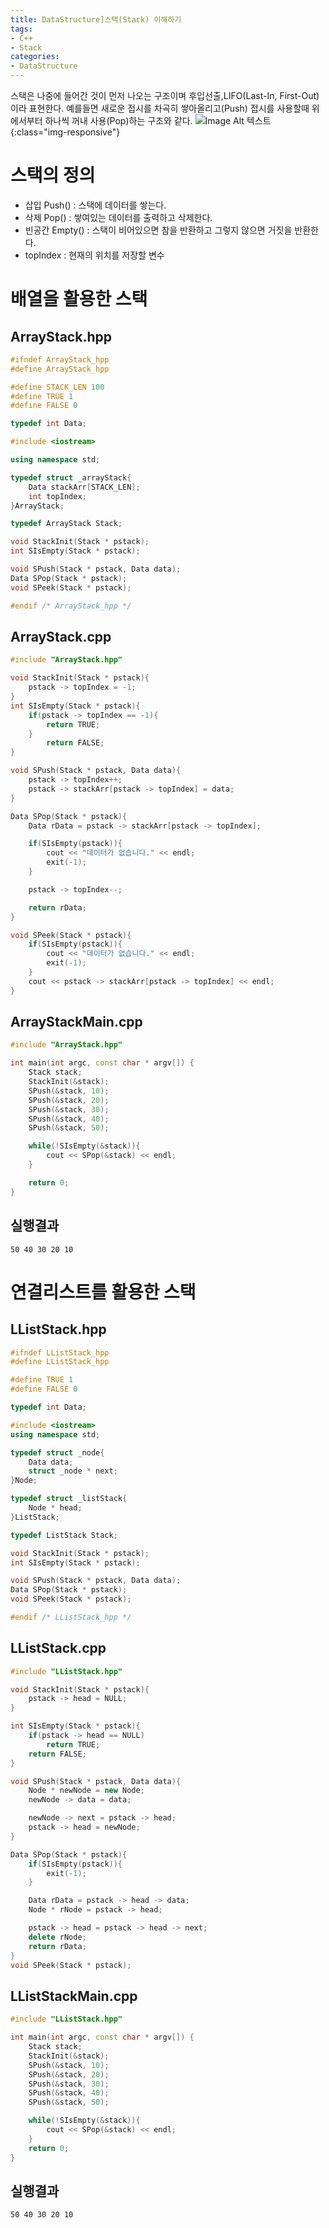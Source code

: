 ```yaml
---
title: DataStructure]스택(Stack) 이해하기
tags:
- C++
- Stack
categories:
- DataStructure
---
```

스택은 나중에 들어간 것이 먼저 나오는 구조이며 후입선출,LIFO(Last-In, First-Out)이라 표현한다.
예를들면 새로운 접시를 차곡히 쌓아올리고(Push) 접시를 사용할때 위에서부터 하나씩 꺼내 사용(Pop)하는 구조와 같다.
![Image Alt 텍스트](/assets/images/DataStructure/Stack.png){:class="img-responsive"}
<!-- more -->

# 스택의 정의
- 삽입 Push() : 스택에 데이터를 쌓는다.
- 삭제 Pop() : 쌓여있는 데이터를 출력하고 삭제한다.
- 빈공간 Empty() : 스택이 비어있으면 참을 반환하고 그렇지 않으면 거짓을 반환한다.
- topIndex : 현재의 위치를 저장할 변수

# 배열을 활용한 스택
## ArrayStack.hpp

``` c++
#ifndef ArrayStack_hpp
#define ArrayStack_hpp

#define STACK_LEN 100
#define TRUE 1
#define FALSE 0

typedef int Data;

#include <iostream>

using namespace std;

typedef struct _arrayStack{
    Data stackArr[STACK_LEN];
    int topIndex;
}ArrayStack;

typedef ArrayStack Stack;

void StackInit(Stack * pstack);
int SIsEmpty(Stack * pstack);

void SPush(Stack * pstack, Data data);
Data SPop(Stack * pstack);
void SPeek(Stack * pstack);

#endif /* ArrayStack_hpp */
```

## ArrayStack.cpp

``` c++
#include "ArrayStack.hpp"

void StackInit(Stack * pstack){
    pstack -> topIndex = -1;
}
int SIsEmpty(Stack * pstack){
    if(pstack -> topIndex == -1){
        return TRUE;
    }
        return FALSE;
}

void SPush(Stack * pstack, Data data){
    pstack -> topIndex++;
    pstack -> stackArr[pstack -> topIndex] = data;
}

Data SPop(Stack * pstack){
    Data rData = pstack -> stackArr[pstack -> topIndex];

    if(SIsEmpty(pstack)){
        cout << "데이터가 없습니다." << endl;
        exit(-1);
    }

    pstack -> topIndex--;

    return rData;
}

void SPeek(Stack * pstack){
    if(SIsEmpty(pstack)){
        cout << "데이터가 없습니다." << endl;
        exit(-1);
    }
    cout << pstack -> stackArr[pstack -> topIndex] << endl;
}
```

## ArrayStackMain.cpp

``` c++
#include "ArrayStack.hpp"

int main(int argc, const char * argv[]) {
    Stack stack;
    StackInit(&stack);
    SPush(&stack, 10);
    SPush(&stack, 20);
    SPush(&stack, 30);
    SPush(&stack, 40);
    SPush(&stack, 50);

    while(!SIsEmpty(&stack)){
        cout << SPop(&stack) << endl;
    }

    return 0;
}
```

## 실행결과

`
50 40 30 20 10
`

# 연결리스트를 활용한 스택
## LListStack.hpp
```c++
#ifndef LListStack_hpp
#define LListStack_hpp

#define TRUE 1
#define FALSE 0

typedef int Data;

#include <iostream>
using namespace std;

typedef struct _node{
    Data data;
    struct _node * next;
}Node;

typedef struct _listStack{
    Node * head;
}ListStack;

typedef ListStack Stack;

void StackInit(Stack * pstack);
int SIsEmpty(Stack * pstack);

void SPush(Stack * pstack, Data data);
Data SPop(Stack * pstack);
void SPeek(Stack * pstack);

#endif /* LListStack_hpp */
```

## LListStack.cpp
```c++
#include "LListStack.hpp"

void StackInit(Stack * pstack){
    pstack -> head = NULL;
}

int SIsEmpty(Stack * pstack){
    if(pstack -> head == NULL)
        return TRUE;
    return FALSE;
}

void SPush(Stack * pstack, Data data){
    Node * newNode = new Node;
    newNode -> data = data;

    newNode -> next = pstack -> head;
    pstack -> head = newNode;
}

Data SPop(Stack * pstack){
    if(SIsEmpty(pstack)){
        exit(-1);
    }

    Data rData = pstack -> head -> data;
    Node * rNode = pstack -> head;

    pstack -> head = pstack -> head -> next;
    delete rNode;
    return rData;
}
void SPeek(Stack * pstack);

```

## LListStackMain.cpp
```c++
#include "LListStack.hpp"

int main(int argc, const char * argv[]) {
    Stack stack;
    StackInit(&stack);
    SPush(&stack, 10);
    SPush(&stack, 20);
    SPush(&stack, 30);
    SPush(&stack, 40);
    SPush(&stack, 50);

    while(!SIsEmpty(&stack)){
        cout << SPop(&stack) << endl;
    }
    return 0;
}

```

## 실행결과

`
50 40 30 20 10
`

